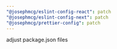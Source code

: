 ```yaml
---
"@josephmcg/eslint-config-react": patch
"@josephmcg/eslint-config-next": patch
"@josephmcg/prettier-config": patch
---
```


adjust package.json files
